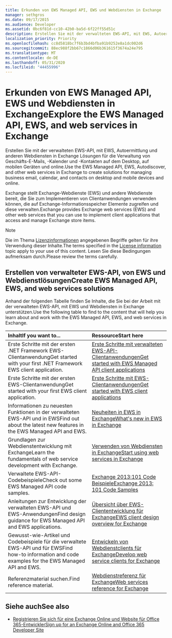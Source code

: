 ```yaml
---
title: Erkunden von EWS Managed API, EWS und Webdiensten in Exchange
manager: sethgros
ms.date: 09/17/2015
ms.audience: Developer
ms.assetid: 0bc6f81d-cc10-42b0-ba5d-6f22ff55d51c
description: Erstellen Sie mit der verwalteten EWS-API, mit EWS, Autoermittlung und anderen Webdiensten in Exchange Lösungen für die Verwaltung von Geschäfts-E-Mails, -Kalender und -Kontakten auf dem Desktop, auf mobilen Geräten und online.
localization_priority: Priority
ms.openlocfilehash: cc8d5818bc7f6b3bd4bfba91b9252e8a1dc002d6
ms.sourcegitcommit: 88ec988f2bb67c1866d06b361615f3674a24e795
ms.translationtype: MT
ms.contentlocale: de-DE
ms.lasthandoff: 05/31/2020
ms.locfileid: "44455996"
---
```

# <a name="explore-the-ews-managed-api-ews-and-web-services-in-exchange"></a><span data-ttu-id="d820d-103">Erkunden von EWS Managed API, EWS und Webdiensten in Exchange</span><span class="sxs-lookup"><span data-stu-id="d820d-103">Explore the EWS Managed API, EWS, and web services in Exchange</span></span>

<span data-ttu-id="d820d-104">Erstellen Sie mit der verwalteten EWS-API, mit EWS, Autoermittlung und anderen Webdiensten in Exchange Lösungen für die Verwaltung von Geschäfts-E-Mails, -Kalender und -Kontakten auf dem Desktop, auf mobilen Geräten und online.</span><span class="sxs-lookup"><span data-stu-id="d820d-104">Use the EWS Managed API, EWS, Autodiscover, and other web services in Exchange to create solutions for managing business email, calendar, and contacts on desktop and mobile devices and online.</span></span> 
  
<span data-ttu-id="d820d-105">Exchange stellt Exchange-Webdienste (EWS) und andere Webdienste bereit, die Sie zum Implementieren von Clientanwendungen verwenden können, die auf Exchange-Informationsspeicher Elemente zugreifen und diese verwalten.</span><span class="sxs-lookup"><span data-stu-id="d820d-105">Exchange provides Exchange web services (EWS) and other web services that you can use to implement client applications that access and manage Exchange store items.</span></span>
  
> [!NOTE]
> <span data-ttu-id="d820d-106">Die im Thema [Lizenzinformationen](license-information.md) angegebenen Begriffe gelten für ihre Verwendung dieser Inhalte.</span><span class="sxs-lookup"><span data-stu-id="d820d-106">The terms specified in the [License information](license-information.md) topic apply to your use of this content.</span></span> <span data-ttu-id="d820d-107">Lesen Sie diese Bedingungen aufmerksam durch.</span><span class="sxs-lookup"><span data-stu-id="d820d-107">Please review the terms carefully.</span></span> 
  
## <a name="create-ews-managed-api-ews-and-web-services-solutions"></a><span data-ttu-id="d820d-108">Erstellen von verwalteter EWS-API, von EWS und Webdienstlösungen</span><span class="sxs-lookup"><span data-stu-id="d820d-108">Create EWS Managed API, EWS, and web services solutions</span></span>

<span data-ttu-id="d820d-109">Anhand der folgenden Tabelle finden Se Inhalte, die Sie bei der Arbeit mit der verwalteten EWS-API, mit EWS und Webdiensten in Exchange unterstützen.</span><span class="sxs-lookup"><span data-stu-id="d820d-109">Use the following table to find to the content that will help you learn about and work with the EWS Managed API, EWS, and web services in Exchange.</span></span>
  
|<span data-ttu-id="d820d-110">Inhalt</span><span class="sxs-lookup"><span data-stu-id="d820d-110">If you want to...</span></span>|<span data-ttu-id="d820d-111">Ressource</span><span class="sxs-lookup"><span data-stu-id="d820d-111">Start here</span></span>|
|:-----|:-----|
|<span data-ttu-id="d820d-112">Erste Schritte mit der ersten .NET Framework EWS-Clientanwendung</span><span class="sxs-lookup"><span data-stu-id="d820d-112">Get started with your first .NET Framework EWS client application.</span></span>  <br/> |[<span data-ttu-id="d820d-113">Erste Schritte mit verwalteten EWS-API-Clientanwendungen</span><span class="sxs-lookup"><span data-stu-id="d820d-113">Get started with EWS Managed API client applications</span></span>](get-started-with-ews-managed-api-client-applications.md) <br/> |
|<span data-ttu-id="d820d-114">Erste Schritte mit der ersten EWS-Clientanwendung</span><span class="sxs-lookup"><span data-stu-id="d820d-114">Get started with your first EWS client application.</span></span>  <br/> |[<span data-ttu-id="d820d-115">Erste Schritte mit EWS-Clientanwendungen</span><span class="sxs-lookup"><span data-stu-id="d820d-115">Get started with EWS client applications</span></span>](get-started-with-ews-client-applications.md) <br/> |
|<span data-ttu-id="d820d-116">Informationen zu neuesten Funktionen in der verwalteten EWS-API und in EWS</span><span class="sxs-lookup"><span data-stu-id="d820d-116">Find out about the latest new features in the EWS Managed API and EWS.</span></span>  <br/> |[<span data-ttu-id="d820d-117">Neuheiten in EWS in Exchange</span><span class="sxs-lookup"><span data-stu-id="d820d-117">What's new in EWS in Exchange</span></span>](whats-new-in-ews-and-other-web-services-in-exchange.md) <br/> |
|<span data-ttu-id="d820d-118">Grundlagen zur Webdienstentwicklung mit Exchange</span><span class="sxs-lookup"><span data-stu-id="d820d-118">Learn the fundamentals of web service development with Exchange.</span></span>  <br/> |[<span data-ttu-id="d820d-119">Verwenden von Webdiensten in Exchange</span><span class="sxs-lookup"><span data-stu-id="d820d-119">Start using web services in Exchange</span></span>](start-using-web-services-in-exchange.md) <br/> |
|<span data-ttu-id="d820d-120">Verwaltete EWS-API-Codebeispiele</span><span class="sxs-lookup"><span data-stu-id="d820d-120">Check out some EWS Managed API code samples.</span></span>  <br/> |[<span data-ttu-id="d820d-121">Exchange 2013:101 Code Beispiele</span><span class="sxs-lookup"><span data-stu-id="d820d-121">Exchange 2013: 101 Code Samples</span></span>](https://code.msdn.microsoft.com/exchange/Exchange-2013-101-Code-3c38582c) <br/> |
|<span data-ttu-id="d820d-122">Anleitungen zur Entwicklung der verwalteten EWS-API und EWS-Anwendungen</span><span class="sxs-lookup"><span data-stu-id="d820d-122">Find design guidance for EWS Managed API and EWS applications.</span></span>  <br/> |[<span data-ttu-id="d820d-123">Übersicht über EWS-Cliententwicklung für Exchange</span><span class="sxs-lookup"><span data-stu-id="d820d-123">EWS client design overview for Exchange</span></span>](ews-client-design-overview-for-exchange.md) <br/> |
|<span data-ttu-id="d820d-124">Gewusst-wie-Artikel und Codebeispiele für die verwaltete EWS-API und für EWS</span><span class="sxs-lookup"><span data-stu-id="d820d-124">Find how-to information and code examples for the EWS Managed API and EWS.</span></span>  <br/> |[<span data-ttu-id="d820d-125">Entwickeln von Webdienstclients für Exchange</span><span class="sxs-lookup"><span data-stu-id="d820d-125">Develop web service clients for Exchange</span></span>](develop-web-service-clients-for-exchange.md) <br/> |
|<span data-ttu-id="d820d-126">Referenzmaterial suchen.</span><span class="sxs-lookup"><span data-stu-id="d820d-126">Find reference material.</span></span>  <br/> |[<span data-ttu-id="d820d-127">Webdienstreferenz für Exchange</span><span class="sxs-lookup"><span data-stu-id="d820d-127">Web services reference for Exchange</span></span>](../web-service-reference/web-services-reference-for-exchange.md) <br/> |
   
## <a name="see-also"></a><span data-ttu-id="d820d-128">Siehe auch</span><span class="sxs-lookup"><span data-stu-id="d820d-128">See also</span></span>
    
- [<span data-ttu-id="d820d-129">Registrieren Sie sich für eine Exchange Online und Website für Office 365-Entwickler</span><span class="sxs-lookup"><span data-stu-id="d820d-129">Sign up for an Exchange Online and Office 365 Developer Site</span></span>](https://docs.microsoft.com/sharepoint/dev/sp-add-ins/set-up-a-development-environment-for-sharepoint-add-ins-on-office-365)
    

